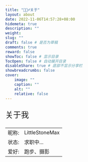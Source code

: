 ```yaml
---
title: "🙋🏻‍♂️关于"
layout: about
date: 2022-11-06T14:57:28+08:00
hidemeta: true
description: ""
weight:
slug: ""
draft: false # 是否为草稿
comments: true
reward: false
showToc: false # 显示目录
TocOpen: false # 自动展开目录
disableShare: true # 底部不显示分享栏
showbreadcrumbs: false
cover:
    image: ""
    caption: ""
    alt: ""
    relative: false
---
```




<p style="font-size: 25px;">关于我</p>

|           |                    |
| --------- | ------------------ |
| 昵称: | LittleStoneMax |
| 状态: | 求职中... |
| 爱好: | 跑步、摄影 |